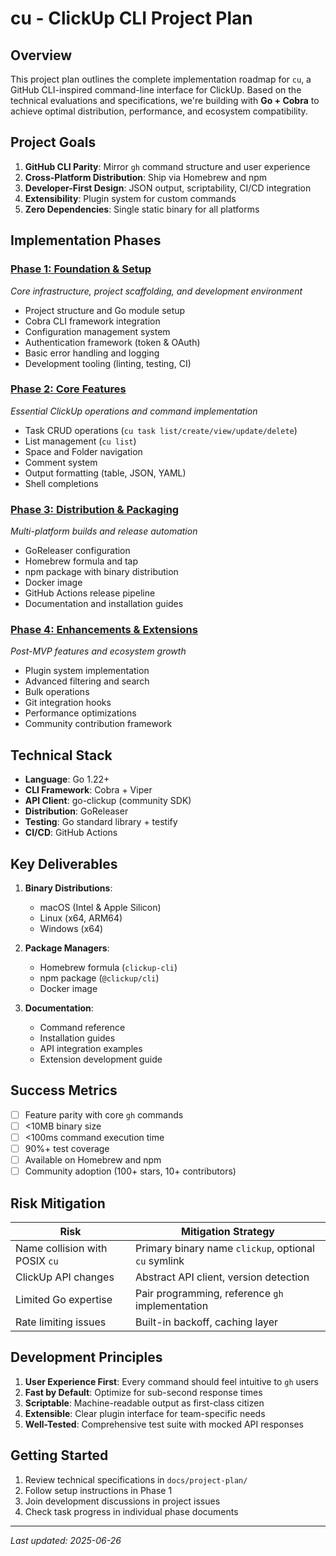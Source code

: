 # cu - ClickUp CLI Project Plan

## Overview

This project plan outlines the complete implementation roadmap for `cu`, a GitHub CLI-inspired command-line interface for ClickUp. Based on the technical evaluations and specifications, we're building with **Go + Cobra** to achieve optimal distribution, performance, and ecosystem compatibility.

## Project Goals

1. **GitHub CLI Parity**: Mirror `gh` command structure and user experience
2. **Cross-Platform Distribution**: Ship via Homebrew and npm 
3. **Developer-First Design**: JSON output, scriptability, CI/CD integration
4. **Extensibility**: Plugin system for custom commands
5. **Zero Dependencies**: Single static binary for all platforms

## Implementation Phases

### [Phase 1: Foundation & Setup](./PHASE_1_FOUNDATION.md)
*Core infrastructure, project scaffolding, and development environment*

- Project structure and Go module setup
- Cobra CLI framework integration
- Configuration management system
- Authentication framework (token & OAuth)
- Basic error handling and logging
- Development tooling (linting, testing, CI)

### [Phase 2: Core Features](./PHASE_2_CORE_FEATURES.md)
*Essential ClickUp operations and command implementation*

- Task CRUD operations (`cu task list/create/view/update/delete`)
- List management (`cu list`)
- Space and Folder navigation
- Comment system
- Output formatting (table, JSON, YAML)
- Shell completions

### [Phase 3: Distribution & Packaging](./PHASE_3_DISTRIBUTION.md)
*Multi-platform builds and release automation*

- GoReleaser configuration
- Homebrew formula and tap
- npm package with binary distribution
- Docker image
- GitHub Actions release pipeline
- Documentation and installation guides

### [Phase 4: Enhancements & Extensions](./PHASE_4_ENHANCEMENTS.md)
*Post-MVP features and ecosystem growth*

- Plugin system implementation
- Advanced filtering and search
- Bulk operations
- Git integration hooks
- Performance optimizations
- Community contribution framework

## Technical Stack

- **Language**: Go 1.22+
- **CLI Framework**: Cobra + Viper
- **API Client**: go-clickup (community SDK)
- **Distribution**: GoReleaser
- **Testing**: Go standard library + testify
- **CI/CD**: GitHub Actions

## Key Deliverables

1. **Binary Distributions**:
   - macOS (Intel & Apple Silicon)
   - Linux (x64, ARM64)
   - Windows (x64)

2. **Package Managers**:
   - Homebrew formula (`clickup-cli`)
   - npm package (`@clickup/cli`)
   - Docker image

3. **Documentation**:
   - Command reference
   - Installation guides
   - API integration examples
   - Extension development guide

## Success Metrics

- [ ] Feature parity with core `gh` commands
- [ ] <10MB binary size
- [ ] <100ms command execution time
- [ ] 90%+ test coverage
- [ ] Available on Homebrew and npm
- [ ] Community adoption (100+ stars, 10+ contributors)

## Risk Mitigation

| Risk | Mitigation Strategy |
|------|-------------------|
| Name collision with POSIX `cu` | Primary binary name `clickup`, optional `cu` symlink |
| ClickUp API changes | Abstract API client, version detection |
| Limited Go expertise | Pair programming, reference `gh` implementation |
| Rate limiting issues | Built-in backoff, caching layer |

## Development Principles

1. **User Experience First**: Every command should feel intuitive to `gh` users
2. **Fast by Default**: Optimize for sub-second response times
3. **Scriptable**: Machine-readable output as first-class citizen
4. **Extensible**: Clear plugin interface for team-specific needs
5. **Well-Tested**: Comprehensive test suite with mocked API responses

## Getting Started

1. Review technical specifications in `docs/project-plan/`
2. Follow setup instructions in Phase 1
3. Join development discussions in project issues
4. Check task progress in individual phase documents

---

*Last updated: 2025-06-26*